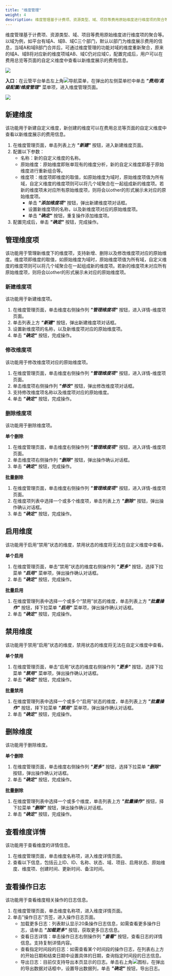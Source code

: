 ```yaml
---
title: "维度管理"
weight: 4
description: 维度管理基于计费项、资源类型、域、项目等费用原始维度进行维度项的聚合等。
---
```


维度管理基于计费项、资源类型、域、项目等费用原始维度进行维度项的聚合等。以域为例，如平台有域A、域B、域C三个部门，默认以部门为维度展示费用的信息，当域A和域B部门合并后，可通过维度管理的功能对域的维度重新聚合，原来的域A、域B将对应新的维度项域AB、域C仍对应域C，配置完成后，用户可以在费用总览等页面的自定义维度中查看以新维度展示的费用信息。

![](../../../images/bill/dimensionaldisplay.png)


**入口**：在云管平台单击左上角![](../../../images/intro/nav.png)导航菜单，在弹出的左侧菜单栏中单击 **_"费用/高级配置/维度管理"_** 菜单项，进入维度管理页面。

![](../../../images/bill/dimensional1.png)


## 新建维度

该功能用于新建自定义维度，新创建的维度可以在费用总览等页面的自定义维度中查看以新维度展示的费用信息。

1. 在维度管理页面，单击列表上方 **_"新建"_** 按钮，进入新建维度页面。
2. 配置以下参数：
    - 名称：新的自定义维度的名称。
    - 原始维度：原始维度即账单现有的维度分析，新的自定义维度即基于原始维度进行重新组合等。
    - 维度项：维度项即维度的取值，如原始维度为域时，原始维度项值为所有域，自定义维度的维度项则可以将几个域聚合在一起组成新的维度项。若新的维度项未对应所有原始维度项，则将会以other的形式展示未对应的原始维度项。
        - 单击 **_"添加维度项"_** 按钮，弹出新建维度项对话框。
        - 设置新维度项的名称，以及新维度项对应的原始维度项。
        - 单击 **_"确定"_** 按钮，重复操作添加维度项。
3. 配置完成后，单击 **_"确定"_** 按钮，完成操作。

## 管理维度项

该功能用于管理新维度下的维度项，支持新增、删除以及修改维度项对应的原始维度。维度项即维度的取值，如原始维度为域时，原始维度项值为所有域，自定义维度的维度项则可以将几个域聚合在一起组成新的维度项。若新的维度项未对应所有原始维度项，则将会以other的形式展示未对应的原始维度项。

### 新建维度项

该功能用于新建维度项。

1. 在维度管理页面，单击维度右侧操作列 **_"管理维度项"_** 按钮，进入详情-维度项页面。
2. 单击列表上方 **_"新建"_** 按钮，弹出新建维度项对话框。
3. 设置新维度项的名称，以及新维度项对应的原始维度项。
4. 单击 **_"确定"_** 按钮，完成操作。
    
### 修改维度项

该功能用于修改维度项对应的原始维度项。

1. 在维度管理页面，单击维度右侧操作列 **_"管理维度项"_** 按钮，进入详情-维度项页面。
2. 单击维度项右侧操作列 **_"修改"_** 按钮，弹出修改维度项对话框。
3. 支持修改维度项名称以及维度项对应的原始维度。
4. 单击 **_"确定"_** 按钮，完成操作。

### 删除维度项

该功能用于删除维度项。

**单个删除**

1. 在维度管理页面，单击维度右侧操作列 **_"管理维度项"_** 按钮，进入详情-维度项页面。
2. 单击维度项右侧操作列 **_"删除"_** 按钮，弹出操作确认对话框。
3. 单击 **_"确定"_** 按钮，完成操作。

**批量删除**

1. 在维度管理页面，单击维度右侧操作列 **_"管理维度项"_** 按钮，进入详情-维度项页面。
2. 在维度项列表中选择一个或多个维度项，单击列表上方 **_"删除"_** 按钮，弹出操作确认对话框。
3. 单击 **_"确定"_** 按钮，完成操作。

## 启用维度

该功能用于启用“禁用”状态的维度，禁用状态的维度将无法在自定义维度中查看。

**单个启用**

1. 在维度管理页面，单击“禁用”状态的维度右侧操作列 **_"更多"_** 按钮，选择下拉菜单 **_"启用"_** 菜单项，弹出操作确认对话框。
2. 单击 **_"确定"_** 按钮，完成操作。

**批量启用**

1. 在维度管理列表中选择一个或多个“禁用”状态的维度，单击列表上方 **_"批量操作"_** 按钮，择下拉菜单 **_"启用"_** 菜单项，弹出操作确认对话框。
2. 单击 **_"确定"_** 按钮，完成操作。

## 禁用维度

该功能用于禁用“启用”状态的维度，禁用状态的维度将无法在自定义维度中查看。

**单个禁用**

1. 在维度管理页面，单击“启用”状态的维度右侧操作列 **_"更多"_** 按钮，选择下拉菜单 **_"禁用"_** 菜单项，弹出操作确认对话框。
2. 单击 **_"确定"_** 按钮，完成操作。

**批量禁用**

1. 在维度管理列表中选择一个或多个“启用”状态的维度，单击列表上方 **_"批量操作"_** 按钮，择下拉菜单 **_"禁用"_** 菜单项，弹出操作确认对话框。
2. 单击 **_"确定"_** 按钮，完成操作。

## 删除维度

该功能用于删除维度。

**单个删除**

1. 在维度管理页面，单击维度右侧操作列 **_"更多"_** 按钮，选择下拉菜单 **_"删除"_** 按钮，弹出操作确认对话框。
2. 单击 **_"确定"_** 按钮，完成操作。

**批量删除**

1. 在维度管理列表中选择一个或多个维度，单击列表上方 **_"批量操作"_** 按钮，择下拉菜单 **_"删除"_** 按钮，弹出操作确认对话框。
2. 单击 **_"确定"_** 按钮，完成操作。

## 查看维度详情

该功能用于查看维度的详情信息。

1. 在维度管理页面，单击维度名称项，进入维度详情页面。
2. 查看以下信息，包括云上ID、ID、名称、状态、域、项目、启用状态、原始维度、维度项、创建时间、更新时间、备注时间。

## 查看操作日志

该功能用于查看维度相关操作的日志信息。

1. 在维度管理页面，单击维度名称项，进入维度详情页面。
2. 单击"操作日志"页签，进入操作日志页面。
    - 加载更多日志：列表默认显示20条操作日志信息，如需查看更多操作日志，请单击 **_"加载更多"_** 按钮，获取更多日志信息。
    - 查看日志详情：单击操作日志右侧操作列 **_"查看"_** 按钮，查看日志的详情信息。支持复制详情内容。
    - 查看指定时间段的日志：如需查看某个时间段的操作日志，在列表右上方的开始日期和结束日期中设置具体的日期，查询指定时间段的日志信息。
    - 导出日志：目前仅支持导出本页显示的日志。单击右上角![](../../../images/system/download.png)图标，在弹出的导出数据对话框中，设置导出数据列，单击 **_"确定"_** 按钮，导出日志。